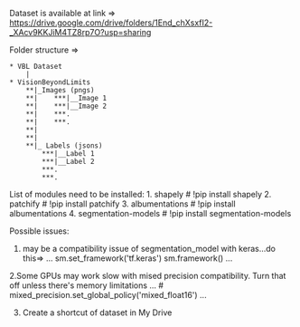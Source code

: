 Dataset is available at link => https://drive.google.com/drive/folders/1End_chXsxfI2-_XAcv9KKJiM4TZ8rp7O?usp=sharing

Folder structure =>


    * VBL Dataset
        |
    * VisionBeyondLimits
        **|_Images (pngs)
        **|    ***|__Image 1
        **|    ***|__Image 2
        **|    ***.
        **|    ***.
        **|    
        **|    
        **|_ Labels (jsons)
            ***|__Label 1
            ***|__Label 2
            ***.
            ***.
            
            
List of modules need to be installed:
    1. shapely  # !pip install shapely
    2. patchify  # !pip install patchify
    3. albumentations  # !pip install albumentations
    4. segmentation-models  # !pip install segmentation-models
    
 
Possible issues:
  1. may be a compatibility issue of segmentation_model with keras...do this=> 
   ...
    sm.set_framework('tf.keras')
    sm.framework()
   ...
   
   2.Some GPUs may work slow with mised precision compatibility. Turn that off unless there's memory limitations
   ...
    # mixed_precision.set_global_policy('mixed_float16')
   ...
   
   3. Create a shortcut of dataset in My Drive
   
  
